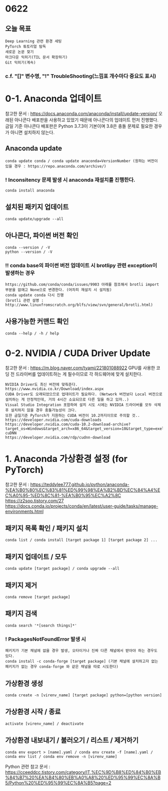 # 0622
## 오늘 목표
```
Deep Learning 관련 환경 세팅
PyTorch 튜토리얼 탐독
새로운 논문 찾기
마크다운 익히기(TIL 문서 확장하기)
Git 익히기(계속)
```

### c.f. "[]" 변수명, "!" TroubleShooting(느낌표 개수마다 중요도 표시)

# 0-1. Anaconda 업데이트
참고한 문서 : https://docs.anaconda.com/anaconda/install/update-version/
오래된 아나콘다 배포판을 사용하고 있었기 때문에 아나콘다의 업데이트 먼저 진행했다.
금일 기준 아나콘다 배포판은 Python 3.7.3이 기본이며 3.8은 충돌 문제로 필요한 경우가 아니면 설치하지 않는다.
## Anaconda update
```
conda update conda / conda update anaconda=VersionNumber (원하는 버전이 있을 경우 : https://repo.anaconda.com/archive/)
```
### ! Inconsitency 문제 발생 시 anaconda 재설치를 진행한다.
```
conda install anaconda
```
## 설치된 패키지 업데이트
```
conda update/upgrade --all
```
## 아나콘다, 파이썬 버전 확인
```
conda --version / -V
python --version / -V
```
### !! conda base의 파이썬 버전 업데이트 시 brotlipy 관련 exception이 발생하는 경우
```
https://github.com/conda/conda/issues/9903 아래를 참조해서 brotli import 부분을 없애고 None으로 변경한다. (어차피 재설치 시 설치됨)
conda update conda 다시 진행
(brotli 관련 설명 : http://www.linuxfromscratch.org/blfs/view/svn/general/brotli.html)
```
## 사용가능한 커맨드 확인
```
conda --help / -h / help
```

# 0-2. NVIDIA / CUDA Driver Update
참고한 문서 : https://m.blog.naver.com/tyami/221801088922
GPU를 사용한 코딩 전 드라이버를 업데이트하는 게 필수이므로 각 하드웨어에 맞게 설치한다.
```
NVIDIA Driver도 최신 버전에 맞춰준다.
https://www.nvidia.co.kr/Download/index.aspx
CUDA Driver도 오래되었으므로 업데이트가 필요하다. (Network 버전보다 Local 버전으로 설치하는 게 안정적인데, 거의 4시간 소요되므로 다른 일을 하고 있자..)
Visual Studio Integration 포함하여 설치 시도 시에는 NVIDIA 드라이버를 모두 삭제 후 설치하지 않을 경우 충돌가능성이 크다.
또한 금일기준 PyTorch가 지원하는 CUDA 버전이 10.2까지이므로 주의할 것..
https://developer.nvidia.com/cuda-downloads
https://developer.nvidia.com/cuda-10.2-download-archive?target_os=Windows&target_arch=x86_64&target_version=10&target_type=exelocal
cuDNN
https://developer.nvidia.com/rdp/cudnn-download
```

# 1. Anaconda 가상환경 설정 (for PyTorch)
참고한 문서 : 
https://teddylee777.github.io/python/anaconda-%EA%B0%80%EC%83%81%ED%99%98%EA%B2%BD%EC%84%A4%EC%A0%95-%ED%8C%81-%EA%B0%95%EC%A2%8C
https://z2soo.tistory.com/27
https://docs.conda.io/projects/conda/en/latest/user-guide/tasks/manage-environments.html

## 패키지 목록 확인 / 패키지 설치
```
conda list / conda install [target package 1] [target package 2] ...
```
## 패키지 업데이트 / 모두
```
conda update [target package] / conda upgrade --all
```
## 패키지 제거
```
conda remove [target package]
```
## 패키지 검색
```
conda search '*[search things]*'
```
### ! PackagesNotFoundError 발생 시
```
패키지가 기본 채널에 없을 경우 발생, 오타이거나 진짜 다른 채널에서 받아야 하는 경우도 있다.
conda install -c conda-forge [target package] (기본 채널에 설치하고자 없는 패키지가 없는 경우 conda-forge 와 같은 채널을 따로 시도한다)
```
## 가상환경 생성
```
conda create -n [virenv_name] [target package] python=[python version]
```
## 가상환경 시작 / 종료
```
activate [virenv_name] / deactivate
```
## 가상환경 내보내기 / 불러오기 / 리스트 / 제거하기
```
conda env export > [name].yaml / conda env create -f [name].yaml / conda env list / conda env remove -n [virenv_name]
```
Python 관련 참고 문서 : https://cceeddcc.tistory.com/category/IT,%EC%9D%B8%ED%84%B0%EB%84%B7%20%EA%B4%80%EB%A0%A8%20%ED%95%99%EC%8A%B5/Python%20%ED%95%99%EC%8A%B5?page=2